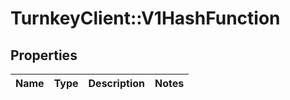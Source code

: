 # TurnkeyClient::V1HashFunction

## Properties
Name | Type | Description | Notes
------------ | ------------- | ------------- | -------------

